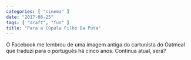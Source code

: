 ```yaml
---
categories: [ "cinema" ]
date: "2017-08-25"
tags: [ "draft", "fun" ]
title: "Para a Cúpula Filho Da Puta"
---
```

O Facebook me lembrou de uma imagem antiga do cartunista do Oatmeal que traduzi para o português há cinco anos. Continua atual, será?


